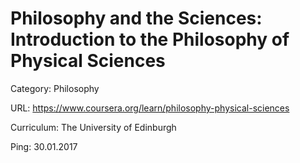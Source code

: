 # Philosophy and the Sciences: Introduction to the Philosophy of Physical Sciences

Category: Philosophy

URL: https://www.coursera.org/learn/philosophy-physical-sciences

Curriculum: The University of Edinburgh

Ping: 30.01.2017